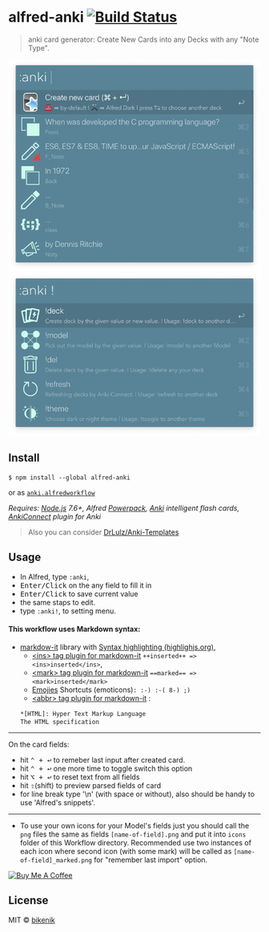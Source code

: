 # alfred-anki [![Build Status](https://travis-ci.org/bikenik/alfred-anki.svg?branch=master)](https://travis-ci.org/bikenik/alfred-anki)

> anki card generator: Create New Cards into any Decks with any "Note Type".

![main window](./readme/main-window.png)
![main window](./readme/settings-window.png)

## Install

```
$ npm install --global alfred-anki
```
or as [ `anki.alfredworkflow`](https://github.com/bikenik/alfred-anki/releases)

*Requires: [Node.js](https://nodejs.org) 7.6+, Alfred [Powerpack](https://www.alfredapp.com/powerpack/), [Anki](https://apps.ankiweb.net) intelligent flash cards, [AnkiConnect](https://ankiweb.net/shared/info/2055492159) plugin for Anki*

>Also you can consider [DrLulz/Anki-Templates](https://github.com/DrLulz/Anki-Templates)


## Usage

- In Alfred, type `:anki`, 
- <kbd>Enter/Click</kbd> on the any field to fill it in 
- <kbd>Enter/Click</kbd> to save current value 
- the same staps to edit.
- type `:anki!`, to setting menu.

#### This workflow uses Markdown syntax: 
- [markdow-it](https://markdown-it.github.io) library with [Syntax highlighting (highlighjs.org)](https://highlightjs.org/),
	- [\<ins> tag plugin for markdown-it](https://github.com/markdown-it/markdown-it-ins) `++inserted++ => <ins>inserted</ins>`,
	- [\<mark> tag plugin for markdown-it](https://github.com/markdown-it/markdown-it-mark) `==marked== => <mark>inserted</mark>`
	- [Emojies](https://github.com/markdown-it/markdown-it-emoji) Shortcuts (emoticons)`: :-) :-( 8-) ;)`
	- [\<abbr> tag plugin for markdown-it](https://github.com/markdown-it/markdown-it-abbr) : 
	```
	*[HTML]: Hyper Text Markup Language 
	The HTML specification
	```

---
On the card fields:

- hit <kbd>⌃ + ↩</kbd> to remeber last input after created card.
- hit <kbd>⌃ + ↩</kbd> one more time to toggle switch this option
- hit <kbd>⌥ + ↩</kbd> to reset text from all fields
- hit <kbd>⇧</kbd>(shift) to preview parsed fields of card
- for line break type '\n' (with space or without), also should be handy to use 'Alfred's snippets'.

---
- To use your own icons for your Model's fields just you should call the `png` files the same as fields `[name-of-field].png` and put it into `icons` folder of this Workflow directory. Recommended use two instances of each icon where second icon (with some mark) will be called as `[name-of-field]_marked.png` for "remember last import" option.

<a href="https://www.buymeacoffee.com/cLMme6h" target="_blank"><img src="https://www.buymeacoffee.com/assets/img/custom_images/orange_img.png" alt="Buy Me A Coffee" style="height: auto !important;width: auto !important;" ></a>

## License

MIT © [bikenik](http://bikenik.org)

